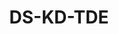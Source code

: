---
id: 1
title: "DS-KD-TDE"
slug: "video-1"           
subTitle: "Touch Display Module with EM Card Reader"
category: "videointercom"
imgCard: "/src/assets/images/videointercom/DS-KD-TDE/DS-KD-TDE-1.webp"
imgAlt: "DS-KD-TDE"
thumbnails: [
  "/src/assets/images/videointercom/DS-KD-TDE/DS-KD-TDE-1.webp",
  "/src/assets/images/videointercom/DS-KD-TDE/DS-KD-TDE-2.webp",
  "/src/assets/images/videointercom/DS-KD-TDE/DS-KD-TDE-3.webp",
]
features: [
  "4-inch touch display with EM card reader for modular door station",
  "Displays dial pad, PIN unlock, contact list, and advertisements",
  "Stores up to 2000 contacts for easy access",
  "Rugged design with IP65 water/dust resistance and IK08 impact protection",
  "Multi-language support for global usability",
]
rating: 4.5
reviewCount: 50
specifications: {
  System_parameters: {
    Operation_system: "Linux",
    ROM: "32 MB",
    RAM: "128 MB"
  },
  Display_parameters: {
    Screen_size: "4-inch",
    Type: "IPS",
    Resolution: "480 × 480",
    Brightness: "Adjustable, Max.500 cd/m2"
  },
  Audio_parameters: {
    Audio_input: "/",
    Audio_compression_standard: "/",
    Audio_output: "1 buzzer",
    Audio_compression_bitrate: "/",
    Audio_quality: "/",
    Volume_adjustment: "/",
    Loudspeaker_consumption: "/"
  },
  Network_parameters: {
    Wireless_network: "AP mode"
  },
  Authentication: {
    Card_reading_frequency: "125 KHz",
    Card_reading_distance: "2 cm",
    Card_type: "EM card"
  }
}
---